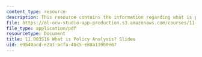 ```yaml
---
content_type: resource
description: This resource contains the information regarding what is policy analysis?
file: https://ol-ocw-studio-app-production.s3.amazonaws.com/courses/11-003j-methods-of-policy-analysis-spring-2016/e9b40acde2a1acfa40c5e88a139b0e67_MIT11_003JS16_Policy.pdf
file_type: application/pdf
resourcetype: Document
title: 11.003S16 What is Policy Analysis? Slides
uid: e9b40acd-e2a1-acfa-40c5-e88a139b0e67
---
```

